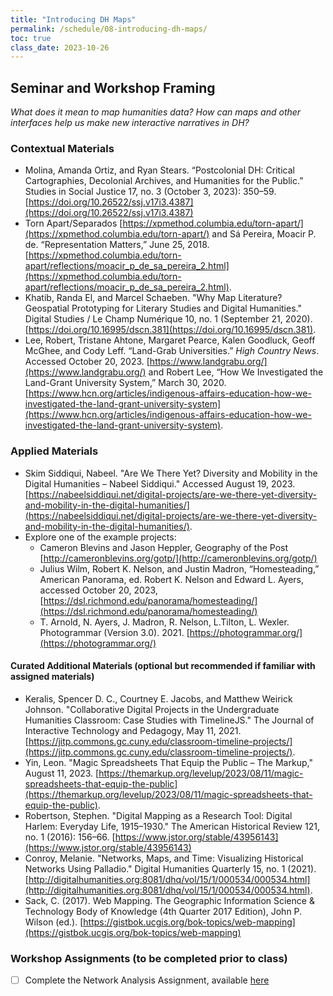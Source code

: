```yaml
---
title: "Introducing DH Maps"
permalink: /schedule/08-introducing-dh-maps/
toc: true
class_date: 2023-10-26
---
```


## Seminar and Workshop Framing

*What does it mean to map humanities data? How can maps and other interfaces help us make new interactive narratives in DH?*

### Contextual Materials


- Molina, Amanda Ortiz, and Ryan Stears. “Postcolonial DH: Critical Cartographies, Decolonial Archives, and Humanities for the Public.” Studies in Social Justice 17, no. 3 (October 3, 2023): 350–59. [https://doi.org/10.26522/ssj.v17i3.4387](https://doi.org/10.26522/ssj.v17i3.4387)
- Torn Apart/Separados [https://xpmethod.columbia.edu/torn-apart/](https://xpmethod.columbia.edu/torn-apart/) and Sá Pereira, Moacir P. de. “Representation Matters,” June 25, 2018. [https://xpmethod.columbia.edu/torn-apart/reflections/moacir_p_de_sa_pereira_2.html](https://xpmethod.columbia.edu/torn-apart/reflections/moacir_p_de_sa_pereira_2.html).
- Khatib, Randa El, and Marcel Schaeben. "Why Map Literature? Geospatial Prototyping for Literary Studies and Digital Humanities." Digital Studies / Le Champ Numérique 10, no. 1 (September 21, 2020). [https://doi.org/10.16995/dscn.381](https://doi.org/10.16995/dscn.381).
- Lee, Robert, Tristane Ahtone, Margaret Pearce, Kalen Goodluck, Geoff McGhee, and Cody Leff. “Land-Grab Universities.” *High Country News*. Accessed October 20, 2023. [https://www.landgrabu.org/](https://www.landgrabu.org/) and Robert Lee, “How We Investigated the Land-Grant University System,” March 30, 2020. [https://www.hcn.org/articles/indigenous-affairs-education-how-we-investigated-the-land-grant-university-system](https://www.hcn.org/articles/indigenous-affairs-education-how-we-investigated-the-land-grant-university-system). 


### Applied Materials

- Skim Siddiqui, Nabeel. "Are We There Yet? Diversity and Mobility in the Digital Humanities – Nabeel Siddiqui." Accessed August 19, 2023. [https://nabeelsiddiqui.net/digital-projects/are-we-there-yet-diversity-and-mobility-in-the-digital-humanities/](https://nabeelsiddiqui.net/digital-projects/are-we-there-yet-diversity-and-mobility-in-the-digital-humanities/).
- Explore one of the example projects:
    - Cameron Blevins and Jason Heppler, Geography of the Post [http://cameronblevins.org/gotp/](http://cameronblevins.org/gotp/)   
    - Julius Wilm, Robert K. Nelson, and Justin Madron, “Homesteading,” American Panorama, ed. Robert K. Nelson and Edward L. Ayers, accessed October 20, 2023, [https://dsl.richmond.edu/panorama/homesteading/](https://dsl.richmond.edu/panorama/homesteading/)
    - T. Arnold, N. Ayers, J. Madron, R. Nelson, L.Tilton, L. Wexler. Photogrammar (Version 3.0). 2021. [https://photogrammar.org/](https://photogrammar.org/)


#### Curated Additional Materials (optional but recommended if familiar with assigned materials)

- Keralis, Spencer D. C., Courtney E. Jacobs, and Matthew Weirick Johnson. "Collaborative Digital Projects in the Undergraduate Humanities Classroom: Case Studies with TimelineJS." The Journal of Interactive Technology and Pedagogy, May 11, 2021. [https://jitp.commons.gc.cuny.edu/classroom-timeline-projects/](https://jitp.commons.gc.cuny.edu/classroom-timeline-projects/).
- Yin, Leon. "Magic Spreadsheets That Equip the Public – The Markup," August 11, 2023. [https://themarkup.org/levelup/2023/08/11/magic-spreadsheets-that-equip-the-public](https://themarkup.org/levelup/2023/08/11/magic-spreadsheets-that-equip-the-public).
- Robertson, Stephen. "Digital Mapping as a Research Tool: Digital Harlem: Everyday Life, 1915–1930." The American Historical Review 121, no. 1 (2016): 156–66. [https://www.jstor.org/stable/43956143](https://www.jstor.org/stable/43956143)
- Conroy, Melanie. "Networks, Maps, and Time: Visualizing Historical Networks Using Palladio." Digital Humanities Quarterly 15, no. 1 (2021). [http://digitalhumanities.org:8081/dhq/vol/15/1/000534/000534.html](http://digitalhumanities.org:8081/dhq/vol/15/1/000534/000534.html).
- Sack, C. (2017). Web Mapping. The Geographic Information Science & Technology Body of Knowledge (4th Quarter 2017 Edition), John P. Wilson (ed.). [https://gistbok.ucgis.org/bok-topics/web-mapping](https://gistbok.ucgis.org/bok-topics/web-mapping)

### Workshop Assignments (to be completed prior to class)

- [ ] Complete the Network Analysis Assignment, available [here]({{site.baseurl}}/materials/intro-data-analysis/02-intro-network-analysis#network-analysis-assignment)

